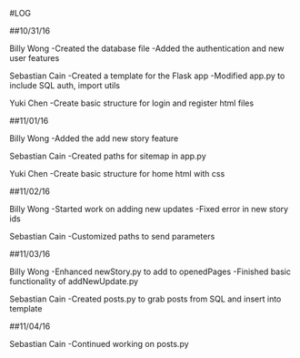 #LOG

##10/31/16

Billy Wong
      -Created the database file
      -Added the authentication and new user features

Sebastian Cain
      -Created a template for the Flask app
      -Modified app.py to include SQL auth, import utils

Yuki Chen
     -Create basic structure for login and register html files

##11/01/16

Billy Wong
      -Added the add new story feature

Sebastian Cain
      -Created paths for sitemap in app.py

Yuki Chen
     -Create basic structure for home html with css

##11/02/16

Billy Wong
      -Started work on adding new updates
      -Fixed error in new story ids

Sebastian Cain
      -Customized paths to send parameters

##11/03/16

Billy Wong
      -Enhanced newStory.py to add to openedPages
      -Finished basic functionality of addNewUpdate.py

Sebastian Cain
      -Created posts.py to grab posts from SQL and insert into template

##11/04/16

Sebastian Cain
      -Continued working on posts.py